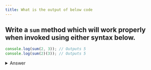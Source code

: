 ```yaml
---
title: What is the output of below code
---
```


## Write a `sum` method which will work properly when invoked using either syntax below.

```javascript
console.log(sum(2, 3)); // Outputs 5
console.log(sum(2)(3)); // Outputs 5
```

<details>
    <summary>Answer</summary>

```javascript
function sum(x) {
	if (arguments.length === 2) {
		return arguments[0] + arguments[1];
	} else {
		return function (y) {
			return x + y;
		};
	}
}
```

</details>
